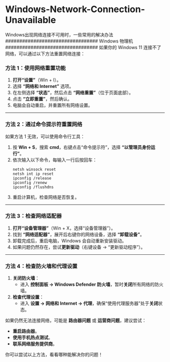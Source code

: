 # Windows-Network-Connection-Unavailable
Windows出现网络连接不可用时，一些常用的解决办法
#################################
Windows 物理机
#################################
如果你的 Windows 11 连接不了网络，可以通过以下方法重置网络连接：

### **方法 1：使用网络重置功能**
1. **打开“设置”**（Win + I）。
2. 选择 **“网络和 Internet”** 选项。
3. 在左侧选择 **“状态”**，然后点击 **“网络重置”**（位于页面底部）。
4. 点击 **“立即重置”**，然后确认。
5. 电脑会自动重启，并重置所有网络设置。

---

### **方法 2：通过命令提示符重置网络**
如果方法 1 无效，可以使用命令行工具：
1. 按 **Win + S**，搜索 **cmd**，右键点击“命令提示符”，选择 **“以管理员身份运行”**。
2. 依次输入以下命令，每输入一行后按回车：
   ```
   netsh winsock reset
   netsh int ip reset
   ipconfig /release
   ipconfig /renew
   ipconfig /flushdns
   ```
3. 重启计算机，检查网络是否恢复。

---

### **方法 3：检查网络适配器**
1. **打开“设备管理器”**（Win + X，选择“设备管理器”）。
2. 找到 **“网络适配器”**，展开后右键你的网络设备，选择 **“卸载设备”**。
3. 卸载完成后，重启电脑，Windows 会自动重新安装驱动。
4. 如果问题仍然存在，尝试**更新驱动**（右键设备 -> “更新驱动程序”）。

---

### **方法 4：检查防火墙和代理设置**
1. **关闭防火墙**：
   - 进入 **控制面板 -> Windows Defender 防火墙**，暂时**关闭**所有网络的防火墙。
2. **检查代理设置**：
   - 进入 **设置 -> 网络和 Internet -> 代理**，确保“使用代理服务器”处于**关闭**状态。

如果仍然无法连接网络，可能是 **路由器问题** 或 **运营商问题**，建议尝试：
- **重启路由器**。
- **使用手机热点测试**。
- **联系网络服务提供商**。

你可以尝试以上方法，看看哪种能解决你的问题！
